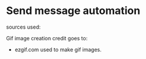 # Send message automation


sources used:


Gif image creation credit goes to:
- ezgif.com used to make gif images.
